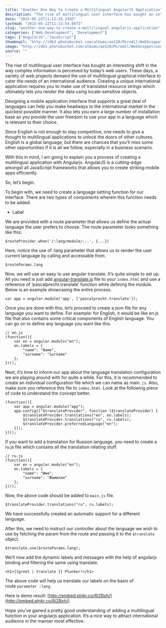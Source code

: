 ```yaml
---
title: "Another One Way to Create a Multilingual AngularJS Application"
description: "The rise of multilingual user interface has bought an interesting shift in the way complex information is perceived by today’s web users. These days, a variety of web projects demand the use of multilingual graphical interface to cater the needs of an international audience. Creating a unique international application requires you to make use of translated resource strings which ultimately lets you render the data using locale-sensitive objects."
date: "2015-05-22T11:12:26.249Z"
lastmod: "2015-05-22T11:13:54.067Z"
slug: "another-one-way-to-create-a-multilingual-angularjs-application"
categories: ["Web-Development", "Development"]
tags: ["AngularJS","JavaScript"]
thumbnail: "http://i963.photobucket.com/albums/ae120/Mirodil/WebSnippet/unnamed.png"
image: "http://i963.photobucket.com/albums/ae120/Mirodil/WebSnippet/unnamed.png"
source: ""
---
```



The rise of multilingual user interface has bought an interesting shift in the way complex information is perceived by today’s web users. These days, a variety of web projects demand the use of multilingual graphical interface to cater the needs of an international audience. Creating a unique international application requires you to make use of translated resource strings which ultimately lets you render the data using locale-sensitive objects.

Designing a mobile application interface that supports a great deal of languages can help you make headways to the international market in the quickest possible manner. It also lets you earn a large number of installation base as you provide the user freedom to use your app in a language which is relevant to their choice.

Since English is not enough to stay competitive, one needs to give a thought to multilingual applications to unlock the doors of other cultures. English is a global language, but there are chances that you’ll miss some other opportunities if it is all we follow, especially in a business scenario.

With this in mind, I am going to explain you a process of creating a multilingual application with Angularjs. AngularJS is a cutting-edge amongst all JavaScript frameworks that allows you to create striking mobile apps efficiently.

So, let’s begin.

To begin with, we need to create a language setting function for our interface. There are two types of components wherein this function needs to be added.

*   Label

We are provided with a route parameter that allows us define the actual language the user prefers to choose. The route parameter looks something like this:

    $routeProvider.when('/:lang/module/...', {...})

Here, notice the use of :lang parameter that allows us to render the user current language by calling and accessable from.

    $routeParams.lang

Now, we will use an easy to use angular translate. It’s quite simple to set up. All you need is just add [angular-translate.js](http://angular-translate.github.io/) file to your `index.html` and use a reference of ‘pascalprecht.translate’ function while defining the module. Below is an example showcasing the entire process.

    var app = angular.module('app', ['pascalprecht.translate']);

Once you are done with this, let’s proceed to create a json file for any language you want to define. For example: for English, it would be like en.js file that also contains some critical components of English language. You can go on to define any language you want like this.

    // en.js
    (function(){
    	var en = angular.module("en");
    	en.labels = { 
       		"name": "Name",
       		"surname": "Surname"
    	};
    })();

Next, it’s time to inform our app about the language translation configuration we are playing around with for quite a while. For this, it is recommended to create an individual configuration file which we can name as main`.js`. Also, make sure you reference this file to `index.html`. Look at the following piece of code to understand the concept better.

    (function(){
    	var app = angular.module("app");
    	app.config(["$translateProvider", function ($translateProvider) {
    		$translateProvider.translations("en", en.labels);
            $translateProvider.translations("ru", ru.labels);
    		$translateProvider.preferredLanguage("en");
    	}]);
    })();

If you want to add a translation for Russion language, you need to create a ru.js file which contains all the translation relating stuff.

    // ru.js
    (function(){
    	var en = angular.module("en");
    	en.labels = { 
       		"name": "Имя",
       		"surname": "Фамилия"
    	};
    })();

Now, the above code should be added to `main.js` file.

    $translateProvider.translations("ru", ru.labels);

We have successfully created an automatic support for a different language.

After this, we need to instruct our controller about the language we wish to use by fetching the param from the route and passing it to the `$translate` object.

    $translate.use($routeParams.lang);

We’ll now add the dynamic labels and messages with the help of angularjs binding and filtering the same using translate.

    <h1>{{greet | translate }} Plunker!</h1>

The above code will help us translate our labels on the basis of route `parameter :lang`. 

Here is demo result: [http://embed.plnkr.co/6i2Bxh/](http://embed.plnkr.co/6i2Bxh/)

Hope you’ve gained a pretty good understanding of adding a multilingual function in your angularjs application. It’s a nice way to attract international audience in the manner most effective.